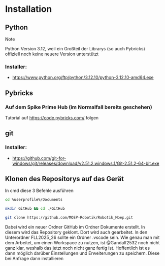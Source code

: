 # Installation
## Python
> [!NOTE]
> Python Version 3.12, weil ein Großteil der Librarys (so auch Pybricks) offiziell noch keine neuere Version unterstützt
### Installer:
- https://www.python.org/ftp/python/3.12.10/python-3.12.10-amd64.exe
## Pybricks
### Auf dem Spike Prime Hub (im Normalfall bereits geschehen)
Tutorial auf https://code.pybricks.com/ folgen
## git
### Installer:
- https://github.com/git-for-windows/git/releases/download/v2.51.2.windows.1/Git-2.51.2-64-bit.exe
## Klonen des Repositorys auf das Gerät
In cmd diese 3 Befehle ausführen
```bash
cd %userprofile%/Documents

mkdir GitHub && cd ./GitHub

git clone https://github.com/MOEP-Robotik/Robotik_Moep.git
```
Dabei wird ein neuer Ordner GitHub im Ordner Dokumente erstellt. In diesem wird das Repository geklont. Dort wird auch gearbeitet.
In den Unterordner FLL2025_26 sollte ein Ordner .vscode sein. Wie genau man mit dem Arbeitet, um einen Workspace zu nutzen, ist @Gandalf2532 noch nicht ganz klar, weshalb das jetzt noch nicht ganz fertig ist. Hoffentlich ist es dann möglich darüber Einstellungen und Erweiterungen zu speichern. Diese bei Anfrage dann installieren